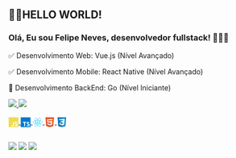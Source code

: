 ## 👋🏾HELLO WORLD!

### Olá, Eu sou Felipe Neves, desenvolvedor fullstack! 🙋🏾‍♂️

✅  Desenvolvimento Web: Vue.js (Nível Avançado)

✅  Desenvolvimento Mobile: React Native (Nível Avançado)

🎯 Desenvolvimento BackEnd: Go (Nível Iniciante)


 <div>
  <a href="https://github.com/lipeneves">
  <img height="180em" src="https://github-readme-stats.vercel.app/api?username=lipeneves&show_icons=true&theme=dark&include_all_commits=true&count_private=true"/>
  <img height="180em" src="https://github-readme-stats.vercel.app/api/top-langs/?username=lipeneves&layout=compact&langs_count=16&theme=dark"/>
</div>
  
<div style="display: inline_block"><br> 
  <img align="center" alt="Felipe-Js" height="20" width="20" src="https://raw.githubusercontent.com/devicons/devicon/master/icons/javascript/javascript-plain.svg">
  <img align="center" alt="Felipe-Ts" height="20" width="20" src="https://raw.githubusercontent.com/devicons/devicon/master/icons/typescript/typescript-plain.svg">
  <img align="center" alt="Felipe-React" height="20" width="20" src="https://raw.githubusercontent.com/devicons/devicon/master/icons/react/react-original.svg">
  <img align="center" alt="Felipe-HTML" height="20" width="20" src="https://raw.githubusercontent.com/devicons/devicon/master/icons/html5/html5-original.svg">
  <img align="center" alt="Felipe-CSS" height=20" width="20" src="https://raw.githubusercontent.com/devicons/devicon/master/icons/css3/css3-original.svg">
  <img align="right" alt="" src="">
</div>

##

<div> 
<a href = "mailto:rj.felipeneves@gmail.com"/" target="_blank"><img src="https://img.shields.io/badge/Gmail-D14836?style=for-the-badge&logo=gmail&logoColor=white" "target="_blank"></a>
  <a href="https://www.linkedin.com/in/felipenvs/" "target="_blank"><img src="https://img.shields.io/badge/-LinkedIn-%230077B5?style=for-the-badge&logo=linkedin&logoColor=white" "target="_blank"></a> 
   <a href="https://www.felipeneves.net"/" target="_blank"><img src="https://img.shields.io/badge/Meu_Site-3a464b?style=for-the-badge&logo=Google-chrome&logoColor=white" "target="_blank"></a>
</div>
